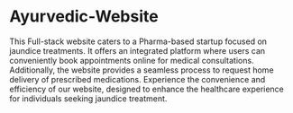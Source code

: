 # Ayurvedic-Website

This Full-stack website caters to a Pharma-based startup focused on jaundice treatments. It offers an integrated platform where users can conveniently book appointments online for medical consultations. Additionally, the website provides a seamless process to request home delivery of prescribed medications. Experience the convenience and efficiency of our website, designed to enhance the healthcare experience for individuals seeking jaundice treatment.
